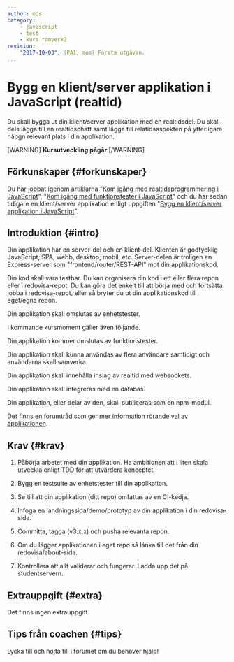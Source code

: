 ```yaml
---
author: mos
category:
    - javascript
    - test
    - kurs ramverk2
revision:
    "2017-10-03": (PA1, mos) Första utgåvan.
...
```

Bygg en klient/server applikation i JavaScript (realtid)
==================================

Du skall bygga ut din klient/server applikation med en realtidsdel. Du skall dels lägga till en realtidschatt samt lägga till relatidsaspekten på ytterligare nåogn relevant plats i din applikation.

<!--more-->

[WARNING]
**Kursutveckling pågår**
[/WARNING]



Förkunskaper {#forkunskaper}
-----------------------

Du har jobbat igenom artiklarna "[Kom igång med realtidsprogrammering i JavaScript](kunskap/kom-igang-med-realtidsprogrammering-i-javascript)", "[Kom igång med funktionstester i JavaScript](kunskap/kom-igang-med-funktionstester-i-javascript)" och du har sedan tidigare en klient/server applikation enligt uppgiften "[Bygg en klient/server applikation i JavaScript](uppgift/bygg-en-klient-server-applikation-i-javascript)".

<!--stop-->



Introduktion {#intro}
-----------------------

Din applikation har en server-del och en klient-del. Klienten är godtycklig JavaScript, SPA, webb, desktop, mobil, etc. Server-delen är troligen en Express-server som "frontend/router/REST-API" mot din applikationskod.

Din kod skall vara testbar. Du kan organisera din kod i ett eller flera repon eller i redovisa-repot. Du kan göra det enkelt till att börja med och fortsätta jobba i redovisa-repot, eller så bryter du ut din applikationskod till eget/egna repon.

Din applikation skall omslutas av enhetstester.

I kommande kursmoment gäller även följande.

Din applikation kommer omslutas av funktionstester.

Din applikation skall kunna användas av flera användare samtidigt och användarna skall samverka.

Din applikation skall innehålla inslag av realtid med websockets.

Din applikation skall integreras med en databas.

Din applikation, eller delar av den, skall publiceras som en npm-modul.

Det finns en forumtråd som ger [mer information rörande val av applikationen](t/7005).



Krav {#krav}
-----------------------

1. Påbörja arbetet med din applikation. Ha ambitionen att i liten skala utveckla enligt TDD för att utvärdera konceptet.

1. Bygg en testsuite av enhetstester till din applikation.

1. Se till att din applikation (ditt repo) omfattas av en CI-kedja.

1. Infoga en landningssida/demo/prototyp av din applikation i din redovisa-sida.

1. Committa, tagga (v3.x.x) och pusha relevanta repon.

1. Om du lägger applikationen i eget repo så länka till det från din redovisa/about-sida.

1. Kontrollera att allt validerar och fungerar. Ladda upp det på studentservern.



Extrauppgift {#extra}
-----------------------

Det finns ingen extrauppgift.



Tips från coachen {#tips}
-----------------------

Lycka till och hojta till i forumet om du behöver hjälp!
